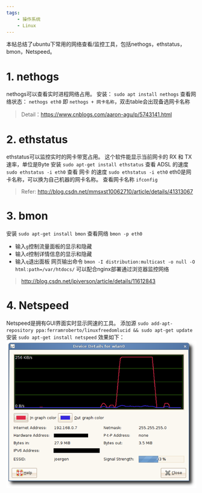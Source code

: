 ```yaml
---
tags:
    - 操作系统
    - Linux
---
```


本帖总结了ubuntu下常用的网络查看/监控工具，包括nethogs，ethstatus，bmon，Netspeed。

# 1. nethogs

nethogs可以查看实时进程网络占用。
安装： `sudo apt install nethogs`
查看网络状态： `nethogs eth0`
即 `nethogs + 网卡名称`，双击table会出现备选网卡名称

> Detail：https://www.cnblogs.com/aaron-agu/p/5743141.html

# 2. ethstatus

ethstatus可以监控实时的网卡带宽占用。
这个软件能显示当前网卡的 RX 和 TX 速率，单位是Byte
安装 `sudo apt-get install ethstatus`
查看 ADSL 的速度 `sudo ethstatus -i eth0`
查看 网卡 的速度 `sudo ethstatus -i eth0`
eth0是网卡名称，可以换为自己机器的网卡名称。
查看网卡名称 `ifconfig`

> Refer: http://blog.csdn.net/mmsxst10062710/article/details/41313067

# 3. bmon

安装 `sudo apt-get install bmon`
查看网络 `bmon -p eth0`

- 输入`g`控制流量面板的显示和隐藏
- 输入`d`控制详情信息的显示和隐藏
- 输入`q`退出面板
  网页输出命令 `bmon -I distribution:multicast -o null -O html:path=/var/htdocs/`
  可以配合nginx部署通过浏览器监控网络

> http://blog.csdn.net/jpiverson/article/details/11612843

# 4. Netspeed

Netspeed是拥有GUI界面实时显示网速的工具。
添加源 `sudo add-apt-repository ppa:ferramroberto/linuxfreedomlucid && sudo apt-get update`
安装 `sudo apt-get install netspeed`
效果如下：
![Netspeed-Detail](/img-post/开发/操作系统/Linux/Ubuntu下查看实时网络流量的几种方法.assets/dd63f7cd51521d5d36aef7a077a48fe6.png)